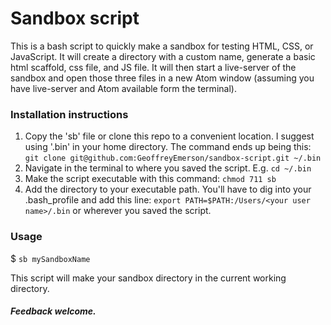 # Sandbox script

This is a bash script to quickly make a sandbox for testing HTML, CSS, or JavaScript. It will create a directory with a custom name, generate a basic html scaffold, css file, and JS file. It will then start a live-server of the sandbox and open those three files in a new Atom window (assuming you have live-server and Atom available form the terminal).

### Installation instructions

1. Copy the 'sb' file or clone this repo to a convenient location. I suggest using '.bin' in your home directory. The command ends up being this: `git clone git@github.com:GeoffreyEmerson/sandbox-script.git ~/.bin`
2. Navigate in the terminal to where you saved the script. E.g. `cd ~/.bin`
3. Make the script executable with this command: `chmod 711 sb`
4. Add the directory to your executable path. You'll have to dig into your .bash_profile and add this line: `export PATH=$PATH:/Users/<your user name>/.bin` or wherever you saved the script.

### Usage

$ `sb mySandboxName`

This script will make your sandbox directory in the current working directory.

##### Feedback welcome.
